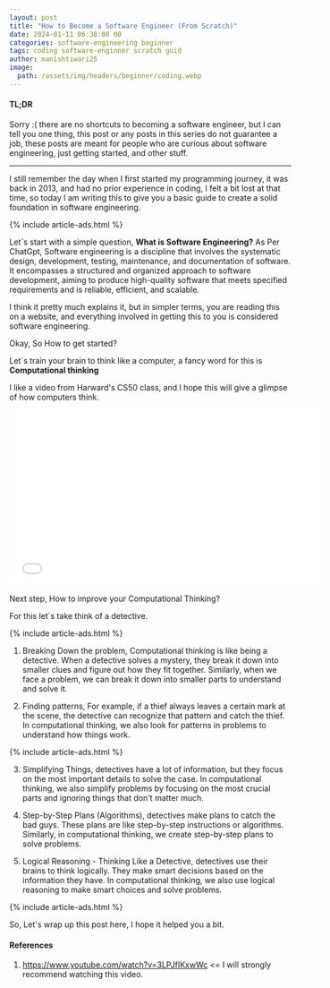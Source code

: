 ```yaml
---
layout: post
title: "How to Become a Software Engineer (From Scratch)"
date: 2024-01-11 06:38:00 00
categories: software-engineering beginner
tags: coding software-enginner scratch guid
author: manishtiwari25
image:
  path: /assets/img/headers/beginner/coding.webp
---
```


#### TL;DR

Sorry :( there are no shortcuts to becoming a software engineer, but I can tell you one thing, this post or any posts in this series do not guarantee a job, these posts are meant for people who are curious about software engineering, just getting started, and other stuff.

---

I still remember the day when I first started my programming journey, it was back in 2013, and had no prior experience in coding, I felt a bit lost at that time, so today I am writing this to give you a basic guide to create a solid foundation in software engineering.

{% include article-ads.html %}

Let´s start with a simple question, <strong>What is Software Engineering?</strong>
As Per ChatGpt, Software engineering is a discipline that involves the systematic design, development, testing, maintenance, and documentation of software. It encompasses a structured and organized approach to software development, aiming to produce high-quality software that meets specified requirements and is reliable, efficient, and scalable.

I think it pretty much explains it, but in simpler terms, you are reading this on a website, and everything involved in getting this to you is considered software engineering.

Okay, So How to get started?

Let´s train your brain to think like a computer, a fancy word for this is <strong>Computational thinking </strong>

I like a video from Harward's CS50 class, and I hope this will give a glimpse of how computers think.

<iframe width="560" height="315" src="/assets/videos/PB&J Sandwich CS50.mp4" title="CS50 2017 - Lecture 0 - Scratch" sandbox frameborder="0" allow="accelerometer; encrypted-media; gyroscope; picture-in-picture"  allowfullscreen></iframe>

Next step, How to improve your Computational Thinking?

For this let´s take think of a detective.

{% include article-ads.html %}

1. Breaking Down the problem, Computational thinking is like being a detective. When a detective solves a mystery, they break it down into smaller clues and figure out how they fit together. Similarly, when we face a problem, we can break it down into smaller parts to understand and solve it.

2. Finding patterns, For example, if a thief always leaves a certain mark at the scene, the detective can recognize that pattern and catch the thief. In computational thinking, we also look for patterns in problems to understand how things work.

{% include article-ads.html %}

3. Simplifying Things, detectives have a lot of information, but they focus on the most important details to solve the case. In computational thinking, we also simplify problems by focusing on the most crucial parts and ignoring things that don't matter much.

4. Step-by-Step Plans (Algorithms), detectives make plans to catch the bad guys. These plans are like step-by-step instructions or algorithms. Similarly, in computational thinking, we create step-by-step plans to solve problems.

5. Logical Reasoning - Thinking Like a Detective, detectives use their brains to think logically. They make smart decisions based on the information they have. In computational thinking, we also use logical reasoning to make smart choices and solve problems.

{% include article-ads.html %}

So, Let's wrap up this post here, I hope it helped you a bit.

#### References

1. https://www.youtube.com/watch?v=3LPJfIKxwWc <= I will strongly recommend watching this video.
